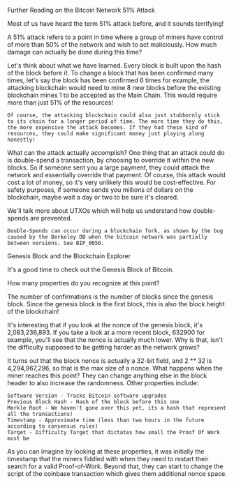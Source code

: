 Further Reading on the Bitcoin Network
51% Attack

Most of us have heard the term 51% attack before, and it sounds terrifying!

A 51% attack refers to a point in time where a group of miners have control of more than 50% of the network and wish to act maliciously. How much damage can actually be done during this time?

Let's think about what we have learned. Every block is built upon the hash of the block before it. To change a block that has been confirmed many times, let's say the block has been confirmed 6 times for example, the attacking blockchain would need to mine 8 new blocks before the existing blockchain mines 1 to be accepted as the Main Chain. This would require more than just 51% of the resources!

    Of course, the attacking blockchain could also just stubbornly stick to its chain for a longer period of time. The more time they do this, the more expensive the attack becomes. If they had these kind of resources, they could make significant money just playing along honestly!

What can the attack actually accomplish? One thing that an attack could do is double-spend a transaction, by choosing to override it within the new blocks. So if someone sent you a large payment, they could attack the network and essentially override that payment. Of course, this attack would cost a lot of money, so it's very unlikely this would be cost-effective. For safety purposes, if someone sends you millions of dollars on the blockchain, maybe wait a day or two to be sure it's cleared.

We'll talk more about UTXOs which will help us understand how double-spends are prevented.

    Double-Spends can occur during a blockchain fork, as shown by the bug caused by the Berkeley DB when the bitcoin network was partially between versions. See BIP_0050.

Genesis Block and the Blockchain Explorer

It's a good time to check out the Genesis Block of Bitcoin.

How many properties do you recognize at this point?

The number of confirmations is the number of blocks since the genesis block. Since the genesis block is the first block, this is also the block height of the blockchain!

It's interesting that if you look at the nonce of the genesis block, it's 2,083,236,893. If you take a look at a more recent block, 632900 for example, you'll see that the nonce is actually much lower. Why is that, isn't the difficulty supposed to be getting harder as the network grows?

It turns out that the block nonce is actually a 32-bit field, and 2 ** 32 is 4,294,967,296, so that is the max size of a nonce. What happens when the miner reaches this point? They can change anything else in the block header to also increase the randomness. Other properties include:

    Software Version - Tracks Bitcoin software upgrades
    Previous Block Hash - Hash of the block before this one
    Merkle Root - We haven't gone over this yet, its a hash that represent all the transactions!
    Timestamp - Approximate time (less than two hours in the future according to consensus rules)
    Target - Difficulty Target that dictates how small the Proof Of Work must be

As you can imagine by looking at these properties, it was initially the timestamp that the miners fiddled with when they need to restart their search for a valid Proof-of-Work. Beyond that, they can start to change the script of the coinbase transaction which gives them additional nonce space.
